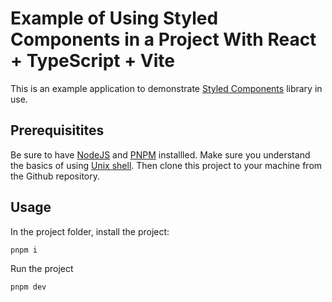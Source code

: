 # Example of Using Styled Components in a Project With React + TypeScript + Vite

This is an example application to demonstrate [Styled Components](https://styled-components.com/) library in use.

## Prerequisitites

Be sure to have [NodeJS](https://nodejs.org/en) and [PNPM](https://pnpm.io/) installled.
Make sure you understand the basics of using [Unix shell](https://en.wikipedia.org/wiki/Unix_shell).
Then clone this project to your machine from the Github repository.

## Usage

In the project folder, install the project:

`pnpm i`

Run the project

`pnpm dev`
